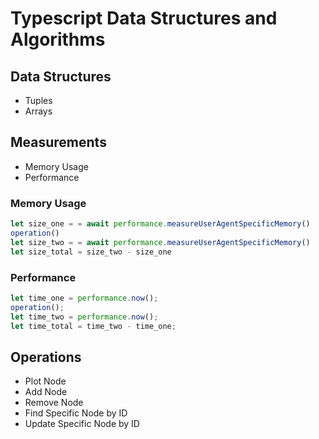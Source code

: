 # Typescript Data Structures and Algorithms

## Data Structures

- Tuples
- Arrays

## Measurements

- Memory Usage
- Performance

### Memory Usage

```typescript
let size_one = = await performance.measureUserAgentSpecificMemory()
operation()
let size_two = = await performance.measureUserAgentSpecificMemory()
let size_total = size_two - size_one
```

### Performance

```typescript
let time_one = performance.now();
operation();
let time_two = performance.now();
let time_total = time_two - time_one;
```

## Operations

- Plot Node
- Add Node
- Remove Node
- Find Specific Node by ID
- Update Specific Node by ID
